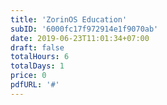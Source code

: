 ```yaml
---
title: 'ZorinOS Education'
subID: '6000fc17f972914e1f9070ab'
date: 2019-06-23T11:01:34+07:00
draft: false
totalHours: 6
totalDays: 1
price: 0
pdfURL: '#'
---
```


